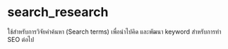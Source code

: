 # search_research
ใช้สำหรับการวิจัยคำค้นหา (Search terms) เพื่อนำไปคิด และพัฒนา keyword สำหรับการทำ SEO ต่อไป
